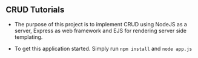 ## CRUD Tutorials

- The purpose of this project is to implement CRUD using NodeJS as a server, Express as web framework and EJS for rendering server side templating.

* To get this application started. Simply run `npm install` and `node app.js`
